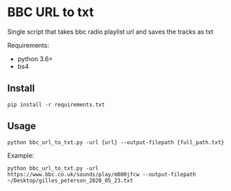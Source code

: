 # BBC URL to txt

Single script that takes bbc radio playlist url and saves the tracks as txt

Requirements:  
- python 3.6+
- bs4

## Install

`pip install -r requirements.txt`

## Usage
```
python bbc_url_to_txt.py -url {url} --output-filepath {full_path.txt}
```

Example:  
```
python bbc_url_to_txt.py -url https://www.bbc.co.uk/sounds/play/m000jfcw --output-filepath ~/Desktop/gilles_peterson_2020_05_23.txt
```

